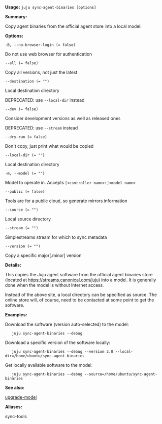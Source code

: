 **Usage:** `juju sync-agent-binaries [options]`

**Summary:**

Copy agent binaries from the official agent store into a local model.

**Options:**

`-B, --no-browser-login (= false)`

Do not use web browser for authentication

`--all (= false)`

Copy all versions, not just the latest

`--destination (= "")`

Local destination directory

DEPRECATED: use `--local-dir` instead

`--dev (= false)`

Consider development versions as well as released ones

DEPRECATED: use `--stream` instead

`--dry-run (= false)`

Don't copy, just print what would be copied

`--local-dir (= "")`

Local destination directory

`-m, --model (= "")`

Model to operate in. Accepts `[<controller name>:]<model name>`

`--public (= false)`

Tools are for a public cloud, so generate mirrors information

`--source (= "")`

Local source directory

`--stream (= "")`

Simplestreams stream for which to sync metadata

`--version (= "")`

Copy a specific major[.minor] version

**Details:**

This copies the Juju agent software from the official agent binaries store (located at https://streams.canonical.com/juju) into a model. It is generally done when the model is without Internet access.

Instead of the above site, a local directory can be specified as source. The online store will, of course, need to be contacted at some point to get the software.

**Examples:**

Download the software (version auto-selected) to the model:

`   juju sync-agent-binaries --debug`

Download a specific version of the software locally:

`   juju sync-agent-binaries --debug --version 2.0 --local-dir=/home/ubuntu/sync-agent-binaries`

Get locally available software to the model:

`   juju sync-agent-binaries --debug --source=/home/ubuntu/sync-agent-binaries`

**See also:**

[upgrade-model](https://discourse.jujucharms.com/t/command-upgrade-model/1852)

**Aliases:**

sync-tools
